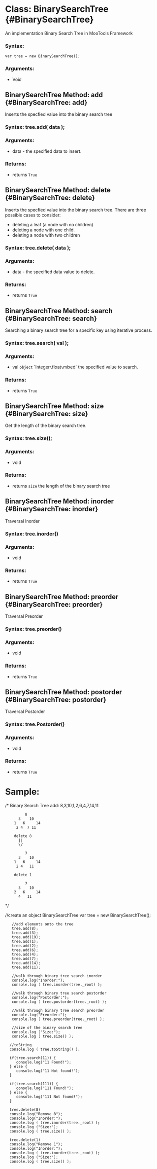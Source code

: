 Class: BinarySearchTree {#BinarySearchTree}
===========================================

An implementation Binary Search Tree in MooTools Framework

### Syntax:

    var tree = new BinarySearchTree();

### Arguments:

- Void

BinarySearchTree Method: add {#BinarySearchTree: add}
-----------------------------------------------------------

Inserts the specfied value into the binary search tree

### Syntax: tree.add( data );

### Arguments:

- data - the specified data to insert.

### Returns:

- returns `True`


BinarySearchTree Method: delete {#BinarySearchTree: delete}
-----------------------------------------------------------

Inserts the specfied value into the binary search tree.
There are three possible cases to consider:
* deleting a leaf (a node with no children)
* deleting a node with one child.
* deleting a node with two children

### Syntax: tree.delete( data );

### Arguments:

- data - the specified data value to delete.

### Returns:

- returns `True`


BinarySearchTree Method: search {#BinarySearchTree: search}
-----------------------------------------------------------

Searching a binary search tree for a specific key using iterative process.

### Syntax: tree.search( val );

### Arguments:

- val `object` \`Integer` \ `float` \ `mixed`  the specified value to search.

### Returns:

- returns `True`


BinarySearchTree Method: size {#BinarySearchTree: size}
-----------------------------------------------------------

Get the length of the binary search tree.

### Syntax: tree.size();

### Arguments:

- void

### Returns:

- returns `size` the length of the binary search tree


BinarySearchTree Method: inorder {#BinarySearchTree: inorder}
-----------------------------------------------------------

Traversal Inorder

### Syntax: tree.inorder()

### Arguments:

- void

### Returns:

- returns `True`


BinarySearchTree Method: preorder {#BinarySearchTree: preorder}
---------------------------------------------------------------

Traversal Preorder

### Syntax: tree.preorder()

### Arguments:

- void

### Returns:

- returns `True`

BinarySearchTree Method: postorder {#BinarySearchTree: postorder}
-----------------------------------------------------------------

Traversal Postorder

### Syntax: tree.Postorder()

### Arguments:

- void

### Returns:

- returns `True`




# Sample: 

 /*
    Binary Search Tree
    add: 8,3,10,1,2,6,4,7,14,11 


             8
          3    10
        1   6     14
         2 4  7 11

        delete 8
          ||
          \/

             7
          3    10
        1   6     14
         2 4   11

        delete 1

             7
          3    10
        2   6     14
          4   11       

         
 */

   //create an object BinarySearchTree
   var tree = new BinarySearchTree();

       //add elements onto the tree
       tree.add(8);   
       tree.add(3);
       tree.add(10);
       tree.add(1);
       tree.add(2);
       tree.add(6);
       tree.add(4);
       tree.add(7);
       tree.add(14);
       tree.add(11);

       //walk through binary tree search inorder
       console.log("Inorder:");
       console.log ( tree.inorder(tree._root) );

       //walk through binary tree search postorder
       console.log("Postorder:");
       console.log ( tree.postorder(tree._root) );

       //walk through binary tree search preorder
       console.log("Preorder:");
       console.log ( tree.preorder(tree._root) );

       //size of the binary search tree
       console.log ("Size:");        
       console.log ( tree.size() );

      //toString
      console.log ( tree.toString() );

      if(tree.search(11)) {
         console.log("11 Found!");
      } else {
         console.log("11 Not found!");
      }

      if(tree.search(111)) {
         console.log("111 Found!");
      } else {
         console.log("111 Not found!");
      }

      tree.delete(8)
      console.log("Remove 8"); 
      console.log("Inorder:");
      console.log ( tree.inorder(tree._root) );
      console.log ("Size:");        
      console.log ( tree.size() );

      tree.delete(1)
      console.log("Remove 1"); 
      console.log("Inorder:");
      console.log ( tree.inorder(tree._root) );
      console.log ("Size:");        
      console.log ( tree.size() );



